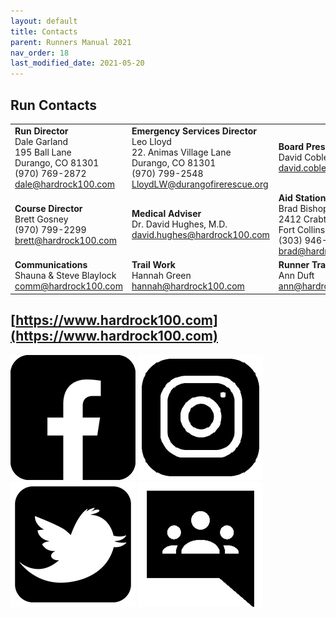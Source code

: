 ```yaml
---
layout: default
title: Contacts
parent: Runners Manual 2021
nav_order: 18
last_modified_date: 2021-05-20
---
```


## Run Contacts

|                                                                                               |                                                                                                                              |                                                                                                                   |
|-----------------------------------------------------------------------------------------------|------------------------------------------------------------------------------------------------------------------------------|-------------------------------------------------------------------------------------------------------------------|
| **Run Director**<br>Dale Garland<br>195 Ball Lane<br>Durango, CO 81301<br>(970) 769-2872<br>[dale@hardrock100.com](mailto:dale@hardrock100.com) | **Emergency Services Director**<br>Leo Lloyd<br>22. Animas Village Lane<br>Durango, CO 81301<br>(970) 799-2548<br>[LloydLW@durangofirerescue.org](mailto:LloydLW@durangofirerescue.org) | **Board President**<br>David Coblentz<br>[david.coblentz@hardrock100.com](mailto:david.coblentz@hardrock100.com)                                                     |
| **Course Director**<br>Brett Gosney<br>(970) 799-2299<br>[brett@hardrock100.com](mailto:brett@hardrock100.com)                             | **Medical Adviser**<br>Dr. David Hughes, M.D.<br>[david.hughes@hardrock100.com](mailto:david.hughes@hardrock100.com)                                                          | **Aid Stations & Volunteers**<br>Brad Bishop<br>2412 Crabtree Dr<br>Fort Collins, CO 80521<br>(303) 946-9320<br>[brad@hardrock100.com](mailto:brad@hardrock100.com) |
| **Communications**<br>Shauna & Steve Blaylock<br>[comm@hardrock100.com](mailto:comm@hardrock100.com)                                                              | **Trail Work**<br>Hannah Green<br>[hannah@hardrock100.com](mailto:hannah@hardrock100.com)                                                                               | **Runner Tracking**<br>Ann Duft<br>[ann@hardrock100.com](mailto:ann@hardrock100.com)                                                   |

## [https://www.hardrock100.com](https://www.hardrock100.com)

[![alt text](/assets/images/Facebook.jpg)](http://www.facebook.com/hardrockhundred) [![alt text](/assets/images/Instagram.jpg)](https://www.instagram.com/hardrock100run/) [![alt text](/assets/images/Twitter.jpg)](https://twitter.com/hardrock100) [![alt text](/assets/images/Google%20Groups.jpg)](https://groups.google.com/forum/#!forum/hardrock100)
